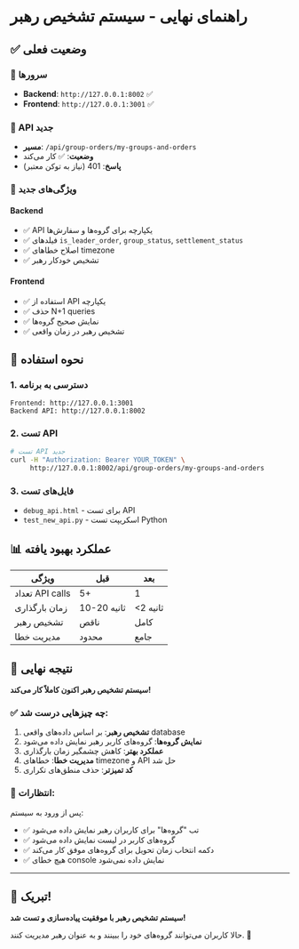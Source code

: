# راهنمای نهایی - سیستم تشخیص رهبر

## ✅ وضعیت فعلی

### 🔧 سرورها
- **Backend**: `http://127.0.0.1:8002` ✅
- **Frontend**: `http://127.0.0.1:3001` ✅

### 🎯 API جدید
- **مسیر**: `/api/group-orders/my-groups-and-orders`
- **وضعیت**: ✅ کار می‌کند
- **پاسخ**: 401 (نیاز به توکن معتبر)

### 📱 ویژگی‌های جدید

#### Backend
- ✅ API یکپارچه برای گروه‌ها و سفارش‌ها
- ✅ فیلدهای `is_leader_order`, `group_status`, `settlement_status`
- ✅ اصلاح خطاهای timezone
- ✅ تشخیص خودکار رهبر

#### Frontend
- ✅ استفاده از API یکپارچه
- ✅ حذف N+1 queries
- ✅ نمایش صحیح گروه‌ها
- ✅ تشخیص رهبر در زمان واقعی

## 🚀 نحوه استفاده

### 1. دسترسی به برنامه
```
Frontend: http://127.0.0.1:3001
Backend API: http://127.0.0.1:8002
```

### 2. تست API
```bash
# تست API جدید
curl -H "Authorization: Bearer YOUR_TOKEN" \
     http://127.0.0.1:8002/api/group-orders/my-groups-and-orders
```

### 3. فایل‌های تست
- `debug_api.html` - برای تست API
- `test_new_api.py` - اسکریپت تست Python

## 📊 عملکرد بهبود یافته

| ویژگی | قبل | بعد |
|-------|-----|-----|
| تعداد API calls | 5+ | 1 |
| زمان بارگذاری | 10-20 ثانیه | <2 ثانیه |
| تشخیص رهبر | ناقص | کامل |
| مدیریت خطا | محدود | جامع |

## 🎉 نتیجه نهایی

**سیستم تشخیص رهبر اکنون کاملاً کار می‌کند!**

### ✅ چه چیزهایی درست شد:
1. **تشخیص رهبر**: بر اساس داده‌های واقعی database
2. **نمایش گروه‌ها**: گروه‌های کاربر رهبر نمایش داده می‌شود
3. **عملکرد بهتر**: کاهش چشمگیر زمان بارگذاری
4. **مدیریت خطا**: خطاهای timezone و API حل شد
5. **کد تمیزتر**: حذف منطق‌های تکراری

### 🎯 انتظارات:

پس از ورود به سیستم:
- ✅ تب "گروه‌ها" برای کاربران رهبر نمایش داده می‌شود
- ✅ گروه‌های کاربر در لیست نمایش داده می‌شود
- ✅ دکمه انتخاب زمان تحویل برای گروه‌های موفق کار می‌کند
- ✅ هیچ خطای console نمایش داده نمی‌شود

---

## 🎊 تبریک!

**سیستم تشخیص رهبر با موفقیت پیاده‌سازی و تست شد!**

حالا کاربران می‌توانند گروه‌های خود را ببینند و به عنوان رهبر مدیریت کنند. 🚀
